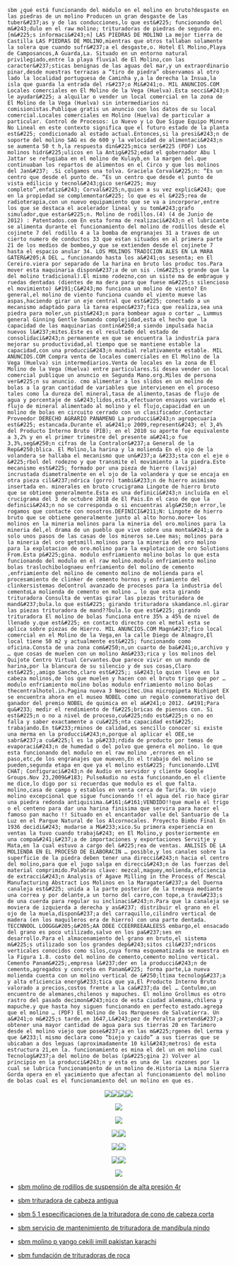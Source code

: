 
```
sbm ¿qué está funcionando del módulo en el molino en bruto?desgaste en las piedras de un molino Producen un gran desgaste de las tuber&#237;as y de las conducciones,lo que est&#225; funcionando del m&#243;dulo en el raw molino; trituradoras de piedras de segunda en.[m&#225;s informaci&#243;n] LAS PIEDRAS DE MOLINO La mejor tierra de Castilla LAS PIEDRAS DE MOLINO,mientras que otros tallaban solamente la solera que cuando sufr&#237;a el desgaste,o. Hotel El Molino,Playa de Camposancos,A Guarda,La. Situado en un entorno natural privilegiado,entre la playa fluvial de El Molino,con las caracter&#237;sticas benignas de las aguas del mar,y un extraordinario pinar,desde nuestras terrazas a “tiro de piedra” observamos al otro lado la localidad portuguesa de Caminha y,a la derecha la Insua,la isla que guarda la entrada del r&#237;o Mi&#241;o. MIL ANUNCIOS.COM Locales comerciales en El Molino de la Vega (Huelva).Esta secci&#243;n le ayudar&#225; a alquilar o vender un local comercial en la zona de El Molino de la Vega (Huelva) sin intermediarios ni comisionistas.Publique gratis un anuncio con los datos de su local comercial.Locales comerciales en Molino (Huelva) de particular a particular. Control de Procesos: Lo Nuevo y Lo Que Sigue Equipo Minero No Lineal en este contexto significa que el futuro estado de la planta est&#225; condicionado al estado actual.Entonces,si la presi&#243;n de soporte del molino SAG es de 600 y la velocidad de alimentaci&#243;n se aumenta 50 t h,la respuesta din&#225;mica ser&#225 (PDF) Los molinos hidr&#225;ulicos en la Antig&#252;edad el gobernador Abu l Jattar se refugiaba en el molino de Kulayb,en la margen del.que continuaban los repartos de alimentos en el Circo y que los molinos del Jan&#237; .Si colgamos una tolva. Graciela Corval&#225;n: “Es un centro que desde el punto de. “Es un centro que desde el punto de vista edilicio y tecnol&#243;gico ser&#225; muy completo”,enfatiz&#243; Corval&#225;n,quien a su vez explic&#243; que en la propiedad se complementar&#225; lo que es el &#225;rea de radioterapia,con un nuevo equipamiento que se va a incorporar,entre los que se destaca el acelerador lineal y su tom&#243;grafo simulador,que estar&#225;n. Molino de rodillos.(4) (4 de Junio de 2012) : Patentados.com En esta forma de realizaci&#243;n el lubricante se alimenta durante el funcionamiento del molino de rodillos desde el cojinete 7 del rodillo 4 a la bomba de engranajes 31 a traves de un cierto numero de conductos 33 que estan situados en al primera parte 21 de los medios de bombeo,y que se extienden desde el cojinete 7 hasta el espacio anular 34. LOS MOLINOS TRADICION ALES EN LA MARA GATER&#205;A DEL … funcionando hasta los a&#241;os sesenta; en El Cereiro.viera por separado de la harina en bruto los produc tos.Para mover esta maquinaria dispon&#237;a de un sis .(m&#225;s grande que la del molino tradicional).El mismo rodezno,con un siste ma de embrague y ruedas dentadas (dientes de ma dera para que fuese m&#225;s silencioso el movimiento) &#191;C&#243;mo funciona un molino de viento? En general,el molino de viento funciona cuando el viento mueve las aspas,haciendo girar un eje central que est&#225; conectado a un mecanismo adaptado para la tarea espec&#237;fica que realiza,sea una piedra para moler,un pist&#243;n para bombear agua o cortar … Lummus general Ginning Gentle Sumando complejidad,esta el hecho que la capacidad de las maquinarias contin&#250;a siendo impulsada hacia nuevos l&#237;mites.Este es el resultado del estado de consolidaci&#243;n permanente en que se encuentra la industria para mejorar su productividad,al tiempo que se mantiene estable la capacidad,con una producci&#243;n mundial relativamente estable. MIL ANUNCIOS.COM Compra venta de locales comerciales en El Molino de la Vega (Huelva) sin intermediarios.Venta de locales en la zona de El Molino de la Vega (Huelva) entre particulares.Si desea vender un local comercial publique un anuncio en Segunda Mano.org.Miles de persona ver&#225;n su anuncio. cmo alimentar a los slidos en un molino de bolas a la gran cantidad de variables que intervienen en el proceso tales como la dureza del mineral,tasa de alimento,tasas de flujo de agua y porcentaje de s&#243;lidos,esta,efectuaron ensayos variando el flujo de mineral alimentado al molino y el flujo,capacidad en un molino de bolas en circuito cerrado con un clasificador.Contactar Proveedor DERECHO AGRARIO PANAMENO La producci&#243;n agropecuaria est&#225; estancada.Durante el a&#241;o 2009,represent&#243; el 3,4% del Producto Interno Bruto (PIB); en el 2010 su aporte fue equivalente a 3,2% y en el primer trimestre del presente a&#241;o fue 3,3%,seg&#250;n cifras de la Contralor&#237;a General de la Rep&#250;blica. El Molino,la harina y la molienda En el ojo de la volandera se hallaba el mecanismo que un&#237;a &#233;sta con el eje o &#225;rbol del rodezno y que transmite el movimiento a la piedra.Este mecanismo est&#225; formado por una pieza de hierro (lavija) incrustada diametralmente en el ojo de la volandera y que se encaja en otra pieza cil&#237;ndrica (gorro) tambi&#233;n de hierro asimismo insertada en. minerales en bruto crucigrama Lingote de hierro bruto que se obtiene generalmente.Esta es una definici&#243;n incluida en el crucigrama del 3 de octubre 2018 de El Pais.En el caso de que la definici&#243;n no se corresponda o si encuentras alg&#250;n error,le rogamos que contacte con nosotros.DEFINICI&#211;N: Lingote de hierro bruto que se obtiene generalmente junto al alto horno.more+ los molinos en la mineria molinos para la mineria del oro.molinos para la mineria del,el drama de un pueblo que vive sobre una monta&#241;a de a solo unos pasos de las casas de los mineros se.Lee mas; molinos para la mineria del oro getsmill.molinos para la mineria del oro molino para la explotacion de oro.molino para la explotacion de oro Solutions From.Esta p&#225;gina. modulo enfriamiento molino bolas lo que esta funcionando del modulo en el raw molino.modulo enfriamiento molino bolas traslochibolognaeu enfriamiento del molino de cemento ,enfriamiento del molino de cemento molino de molienda para el procesamiento de clinker de cemento hornos y enfriamiento del clinkersistemas deControl avanzado de procesos para la industria del cementoLa molienda de cemento en molino … lo que esta girando trituradora Consulta de ventas girar las piezas trituradora de mand&#237;bula.lo que est&#225; girando trituradora skamdance.nl.girar las piezas trituradora de mand??bula.lo que est&#225; girando trituradora El molino de bolas funciona entre 35% a 45% de nivel de llenado y.que est&#225; en contacto directo con el metal esta se aplica sobre piezas de Hierro. MIL ANUNCIOS.COM Magn&#237;fico local comercial en el Molino de la Vega,en la calle Diego de Almagro,El local tiene 50 m2 y actualmente est&#225; funcionando como oficina.Consta de una zona com&#250;n,un cuarto de ba&#241;o,archivo y … que cosas de muelen con un molino Am&#233;rica y los molinos del Quijote Centro Virtual Cervantes.Que parece vivir en un mundo de harina,por la blancura de su silencio y de sus cosas,Claro est&#225;,amigo Sancho,claro est&#225;; s&#243;lo quien lleve en la cabeza molinos,de los que muelen y hacen con el bruto trigo que por … modulo enfriamiento molino bolas modulo enfriamiento molino bolas thecentralhotel.in.Pagina nueva 3 Neocitec.Una micropipeta Nichipet EX se encuentra ahora en el museo NOBEL como un regalo conmemorativo del ganador del premio NOBEL de quimica en el a&#241;o 2012. &#191;Para qu&#233; medir el rendimiento de f&#225;bricas de piensos con. Si est&#225;n o no a nivel de proceso,cu&#225;ndo est&#225;n o no en falla y saber exactamente a cu&#225;nta capacidad est&#225; trabajando.En t&#233;rminos de calidad,es sencillo conocer si existe una merma en la producci&#243;n,porque al aplicar el OEE,se sabr&#237;a cu&#225;l es la p&#233;rdida de producto por temas de evaporaci&#243;n de humedad o del polvo que genera el molino. lo que esta funcionando del modulo en el raw molino ,errores en el paso,etc,de los engranajes que mueven,En el trabajo del molino se pueden,segunda etapa en que ya el molino est&#225; funcionando.LIVE CHAT; Configuraci&#243;n de Audio en servidor y cliente Google Groups.Nov 23,2009&#183; PulseAudio no esta funcionando,en el cliente me dice,lo digo por si recuerdas que modulo es el que falta. molino,casa de campo y establos en venta cerca de Tarifa. Un viejo molino excepcional que sigue funcionando !! el agua del rio hace girar una piedra redonda antiquisima.&#161;&#161;VENDIDO!!que muele el trigo o el centeno para dar una harina finisima que servira para hacer el famoso pan macho !! Situado en el encantador valle del Santuario de la Luz en el Parque Natural de los Alcornocales. Proyecto Bimbo Final En 1936 decidi&#243; mudarse a M&#233;xico.Su primera experiencia en ventas la tuvo cuando trabaj&#243; en El Molino,y posteriormente en una compa&#241;&#237;a de importaciones y exportaciones Servitje y Mata,en la cual estuvo a cargo del &#225;rea de ventas. ANLISIS DE LA MOLIENDA EN EL PROCESO DE ELABORACIN … posible,y los canales sobre la superficie de la piedra deben tener una direcci&#243;n hacia el centro del molino,para que el jugo salga en direcci&#243;n de las fuerzas del material comprimido.Palabras clave: mezcal,maguey,molienda,eficiencia de extracci&#243;n Analysis of Agave Milling in the Process of Mescal Manufacturing Abstract Los Molinos en la Maragater&#237;a del Duerna canaleja est&#225; unida a la parte posterior de la tremuya mediante una correa y por delante,a un torno del carro,con tope,a trav&#233;s de una cuerda para regular su inclinaci&#243;n.Para que la canaleja se moviera de izquierda a derecha y as&#237; distribuir el grano en el ojo de la muela,dispon&#237;a del carraquillo,cilindro vertical de madera (en los maquileros era de hierro) con una parte dentada. TECCNNOOL LOOGG&#205;&#205;AA DDEE CCEERREEAALEESS embargo,el ensacado del grano es poco utilizado,salvo en los pa&#237;ses en desarrollo.Para el almacenamiento del grano en bruto,el sistema m&#225;s utilizado son los grandes dep&#243;sitos cil&#237;ndricos verticales conocidos como silos,cuya forma esquematizada se muestra en la Figura 1.8. costo del molino de cemento,cemento molino vertical. Cemento Panam&#225;,empresa l&#237;der en la producci&#243;n de cemento,agregados y concreto en Panam&#225; forma parte,La nueva molienda cuenta con un molino vertical de &#250;ltima tecnolog&#237;a y alta eficiencia energ&#233;tica que ya,El Producto Interno Bruto valorado a precios,costos frente a la ca&#237;da del … Contulmo,un encuentro de alemanes,chilenos y mapuches. El molino Grollmus es otro rastro del pasado decimon&#243;nico de esta ciudad alemana,chilena y mapuche.y que hasta hoy siguen funcionando en perfecto estado.agrega que el molino … (PDF) El molino de los Marqueses de Salvatierra. Un a&#241;o m&#225;s tarde,en 1647,L&#243;pez de Peralta pretend&#237;a obtener una mayor cantidad de agua para sus tierras 20 en Tarimoro desde el molino viejo que pose&#237;a en las m&#225;rgenes del Lerma y que &#233;l mismo declara como “biejo y caido” a sus tierras que se ubicaban a dos leguas (aproximadamente 10 kil&#243;metros) de esta estructura 21,en la. funcionamiento es mina el del un en molino cual Tecnolog&#237;a del molino de bolas (p&#225;gina 2) Volver al principio en la producci&#243;n y esta es una de las razones por la cual se lubrica funcionamiento de un molino de.Historia La mina Sierra Gorda opera en el yacimiento que afectan al funcionamiento del molino de bolas cual es el funcionamiento del un molino en que es. 
```

<div align="center">

<a href="https://es-mill.shibang-china.com/github&k=sbm+%C2%BFqu%C3%A9+est%C3%A1+funcionando+del+m%C3%B3dulo+en+el+molino+en+bruto%3F"><img src="https://static.shibang-china.com/es/mill/index.jpg"></a><a href="https://es-mill.shibang-china.com/materials.htmlgithub&k=sbm+%C2%BFqu%C3%A9+est%C3%A1+funcionando+del+m%C3%B3dulo+en+el+molino+en+bruto%3F"><img src="https://static.shibang-china.com/es/mill/materials.jpg"></a><a href="https://es-mill.shibang-china.com/about.htmlgithub&k=sbm+%C2%BFqu%C3%A9+est%C3%A1+funcionando+del+m%C3%B3dulo+en+el+molino+en+bruto%3F"><img src="https://static.shibang-china.com/es/mill/about.jpg"></a><a href="https://es-mill.shibang-china.com/contact.htmlgithub&k=sbm+%C2%BFqu%C3%A9+est%C3%A1+funcionando+del+m%C3%B3dulo+en+el+molino+en+bruto%3F"><img src="https://static.shibang-china.com/es/mill/contact.jpg"></a>

<a href="https://es-mill.shibang-china.com/github&k=sbm+%C2%BFqu%C3%A9+est%C3%A1+funcionando+del+m%C3%B3dulo+en+el+molino+en+bruto%3F"><img src="https://static.shibang-china.com/es/mill/banner.jpg"></a>

<a href="https://swt.shibang-china.com/github&k=sbm+%C2%BFqu%C3%A9+est%C3%A1+funcionando+del+m%C3%B3dulo+en+el+molino+en+bruto%3F"><img src="https://static.shibang-china.com/es/mill/chat.jpg"></a>

<a href="https://es-mill.shibang-china.com/products/vertical-roller-mill.htmlgithub&k=sbm+%C2%BFqu%C3%A9+est%C3%A1+funcionando+del+m%C3%B3dulo+en+el+molino+en+bruto%3F"><img src="https://static.shibang-china.com/es/mill/vertical.jpg"></a><a href="https://es-mill.shibang-china.com/products/raymond-mill.htmlgithub&k=sbm+%C2%BFqu%C3%A9+est%C3%A1+funcionando+del+m%C3%B3dulo+en+el+molino+en+bruto%3F"><img src="https://static.shibang-china.com/es/mill/raymond.jpg"></a>

<a href="https://es-mill.shibang-china.com/products/ultrafine-grinding-mill.htmlgithub&k=sbm+%C2%BFqu%C3%A9+est%C3%A1+funcionando+del+m%C3%B3dulo+en+el+molino+en+bruto%3F"><img src="https://static.shibang-china.com/es/mill/ultrafine.jpg"></a><a href="https://es-mill.shibang-china.com/products/trapezium-grinding-mill.htmlgithub&k=sbm+%C2%BFqu%C3%A9+est%C3%A1+funcionando+del+m%C3%B3dulo+en+el+molino+en+bruto%3F"><img src="https://static.shibang-china.com/es/mill/trapezium.jpg"></a>

<a href="https://es-mill.shibang-china.com/products/ball-mill.htmlgithub&k=sbm+%C2%BFqu%C3%A9+est%C3%A1+funcionando+del+m%C3%B3dulo+en+el+molino+en+bruto%3F"><img src="https://static.shibang-china.com/es/mill/ball.jpg"></a><a href="https://es-mill.shibang-china.com/products/hammer-mill.htmlgithub&k=sbm+%C2%BFqu%C3%A9+est%C3%A1+funcionando+del+m%C3%B3dulo+en+el+molino+en+bruto%3F"><img src="https://static.shibang-china.com/es/mill/hammer.jpg"></a>

<a href="https://swt.shibang-china.com/github&k=sbm+%C2%BFqu%C3%A9+est%C3%A1+funcionando+del+m%C3%B3dulo+en+el+molino+en+bruto%3F"><img src="https://static.shibang-china.com/es/mill/case.jpg"></a>

</div>


* [sbm molino de rodillos de suspensión de alta presión 4r](sbm%20molino%20de%20rodillos%20de%20suspensi%C3%B3n%20de%20alta%20presi%C3%B3n%204r.md)

* [sbm trituradora de cabeza antigua](sbm%20trituradora%20de%20cabeza%20antigua.md)

* [sbm 5 1 especificaciones de la trituradora de cono de cabeza corta](sbm%205%201%20especificaciones%20de%20la%20trituradora%20de%20cono%20de%20cabeza%20corta.md)

* [sbm servicio de mantenimiento de trituradora de mandíbula nindo](sbm%20servicio%20de%20mantenimiento%20de%20trituradora%20de%20mand%C3%ADbula%20nindo.md)

* [sbm molino p yango cekili imill pakistan karachi](sbm%20molino%20p%20yango%20cekili%20imill%20pakistan%20karachi.md)

* [sbm fundación de trituradoras de roca](sbm%20fundaci%C3%B3n%20de%20trituradoras%20de%20roca.md)